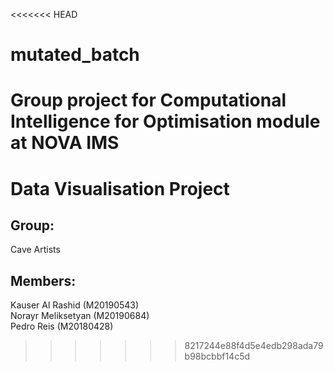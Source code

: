 <<<<<<< HEAD
# mutated_batch

Group project for Computational Intelligence for Optimisation module at NOVA IMS
=======
# Data Visualisation Project

## Group: 
Cave Artists

## Members: 
Kauser Al Rashid (M20190543) <br>
Norayr Meliksetyan (M20190684) <br>
Pedro Reis (M20180428)



>>>>>>> 8217244e88f4d5e4edb298ada79b98bcbbf14c5d
